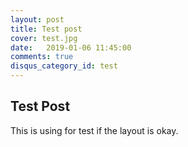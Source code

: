 ```yaml
---
layout: post
title: Test post
cover: test.jpg
date:   2019-01-06 11:45:00
comments: true
disqus_category_id: test
---
```


## Test Post

This is using for test if the layout is okay.
